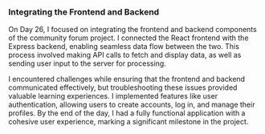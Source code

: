 ### Integrating the Frontend and Backend
On Day 26, I focused on integrating the frontend and backend components of the community forum project. I connected the React frontend with the Express backend, enabling seamless data flow between the two. This process involved making API calls to fetch and display data, as well as sending user input to the server for processing.

I encountered challenges while ensuring that the frontend and backend communicated effectively, but troubleshooting these issues provided valuable learning experiences. I implemented features like user authentication, allowing users to create accounts, log in, and manage their profiles. By the end of the day, I had a fully functional application with a cohesive user experience, marking a significant milestone in the project.
